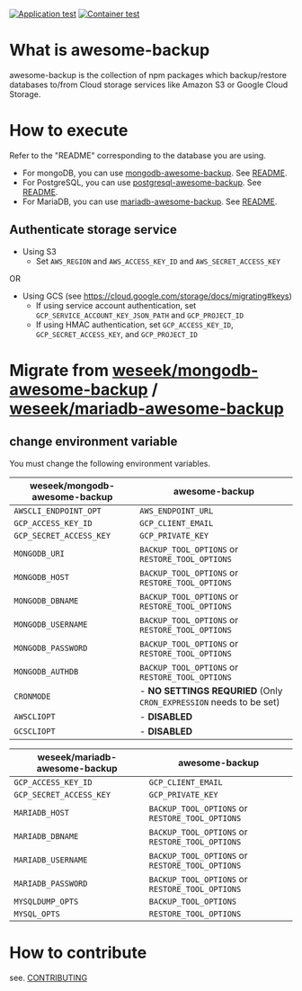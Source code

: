 [![Application test](https://github.com/ryu-sato/awesome-backup/actions/workflows/test.yaml/badge.svg)](https://github.com/ryu-sato/awesome-backup/actions/workflows/test.yaml)
[![Container test](https://github.com/ryu-sato/awesome-backup/actions/workflows/container-test.yaml/badge.svg)](https://github.com/ryu-sato/awesome-backup/actions/workflows/container-test.yaml)

# What is awesome-backup

awesome-backup is the collection of npm packages which backup/restore databases to/from Cloud storage services like Amazon S3 or Google Cloud Storage.

# How to execute

Refer to the "README" corresponding to the database you are using.

- For mongoDB, you can use [mongodb-awesome-backup](./apps/mongodb-awesome-backup). See [README](./apps/mongodb-awesome-backup/README.md).
- For PostgreSQL, you can use [postgresql-awesome-backup](./apps/postgresql-awesome-backup). See [README](./apps/postgresql-awesome-backup/README.md).
- For MariaDB, you can use [mariadb-awesome-backup](./apps/mariadb-awesome-backup). See [README](./apps/mariadb-awesome-backup/README.md).

## Authenticate storage service

* Using S3
    * Set `AWS_REGION` and `AWS_ACCESS_KEY_ID` and `AWS_SECRET_ACCESS_KEY`

OR

* Using GCS (see https://cloud.google.com/storage/docs/migrating#keys)
  * If using service account authentication, set `GCP_SERVICE_ACCOUNT_KEY_JSON_PATH` and `GCP_PROJECT_ID`
  * If using HMAC authentication, set `GCP_ACCESS_KEY_ID`, `GCP_SECRET_ACCESS_KEY`, and `GCP_PROJECT_ID`

# Migrate from [weseek/mongodb-awesome-backup](https://github.com/weseek/mongodb-awesome-backup) / [weseek/mariadb-awesome-backup](https://github.com/weseek/mariadb-awesome-backup)

## change environment variable

You must change the following environment variables.

| weseek/mongodb-awesome-backup | awesome-backup |
| ----------------------------- | -------------- |
| `AWSCLI_ENDPOINT_OPT` | `AWS_ENDPOINT_URL` |
| `GCP_ACCESS_KEY_ID` | `GCP_CLIENT_EMAIL` |
| `GCP_SECRET_ACCESS_KEY` | `GCP_PRIVATE_KEY` |
| `MONGODB_URI` | `BACKUP_TOOL_OPTIONS` or `RESTORE_TOOL_OPTIONS` |
| `MONGODB_HOST` | `BACKUP_TOOL_OPTIONS` or `RESTORE_TOOL_OPTIONS` |
| `MONGODB_DBNAME` | `BACKUP_TOOL_OPTIONS` or `RESTORE_TOOL_OPTIONS` |
| `MONGODB_USERNAME` | `BACKUP_TOOL_OPTIONS` or `RESTORE_TOOL_OPTIONS` |
| `MONGODB_PASSWORD` | `BACKUP_TOOL_OPTIONS` or `RESTORE_TOOL_OPTIONS` |
| `MONGODB_AUTHDB` | `BACKUP_TOOL_OPTIONS` or `RESTORE_TOOL_OPTIONS` |
| `CRONMODE` | - **NO SETTINGS REQURIED** (Only `CRON_EXPRESSION` needs to be set) |
| `AWSCLIOPT` | - **DISABLED** |
| `GCSCLIOPT` | - **DISABLED** |

| weseek/mariadb-awesome-backup | awesome-backup |
| ----------------------------- | -------------- |
| `GCP_ACCESS_KEY_ID` | `GCP_CLIENT_EMAIL` |
| `GCP_SECRET_ACCESS_KEY` | `GCP_PRIVATE_KEY` |
| `MARIADB_HOST` | `BACKUP_TOOL_OPTIONS` or `RESTORE_TOOL_OPTIONS` |
| `MARIADB_DBNAME` | `BACKUP_TOOL_OPTIONS` or `RESTORE_TOOL_OPTIONS` |
| `MARIADB_USERNAME` | `BACKUP_TOOL_OPTIONS` or `RESTORE_TOOL_OPTIONS` |
| `MARIADB_PASSWORD` | `BACKUP_TOOL_OPTIONS` or `RESTORE_TOOL_OPTIONS` |
| `MYSQLDUMP_OPTS` | `BACKUP_TOOL_OPTIONS` |
| `MYSQL_OPTS` | `RESTORE_TOOL_OPTIONS` |

# How to contribute

see. [CONTRIBUTING](./CONTRIBUTING.md)
